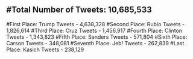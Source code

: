 #Total Number of Tweets: 10,685,533 
---
#First Place: Trump Tweets - 4,638,328
#Second Place: Rubio Tweets - 1,826,614
#Third Place: Cruz Tweets - 1,456,917
#Fourth Place: Clinton Tweets - 1,343,823
#Fifth Place: Sanders Tweets - 571,804
#Sixth Place: Carson Tweets - 348,081
#Seventh Place: Jeb! Tweets - 262,839
#Last Place: Kasich Tweets - 238,129
